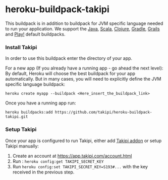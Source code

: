 # heroku-buildpack-takipi

This buildpack is in addition to buildpack for JVM specific language needed to run your application.
We support the 
[Java](https://github.com/heroku/heroku-buildpack-java),
[Scala](https://github.com/heroku/heroku-buildpack-scala), [Clojure](https://github.com/heroku/heroku-buildpack-clojure),
[Gradle](https://github.com/heroku/heroku-buildpack-gradle), [Grails](https://github.com/heroku/heroku-buildpack-grails)
 and [Play!](https://github.com/heroku/heroku-buildpack-play) default buildpacks.
 ### Install Takipi

In order to use this buildpack enter the directory of your app.

For a new app (If you already have a running app - go ahead the next level):
By default, Heroku will choose the best buildpack for your app automatically. But in many cases, you will need to explicitly define the JVM specific language buildpack: 

`heroku create myapp --buildpack <Here_insert_the_buildpack_link>`

 Once you have a running app run:

`heroku buildpacks:add https://github.com/takipi/heroku-buildpack-takipi.git`

### Setup Takipi

Once your app is configured to run Takipi, either add [Takipi addon](https://addons.heroku.com/takipi) or setup Takipi manually:

1. Create an account at https://app.takipi.com/account.html
2. Run : `heroku config:get TAKIPI_SECRET_KEY`
2. Run `heroku config:set TAKIPI_SECRET_KEY=S193#...` with the key received in the previous step.
 

